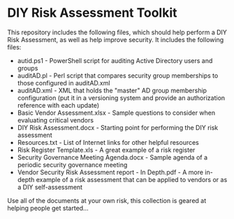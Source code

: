 # DIY Risk Assessment Toolkit

This repository includes the following files, which should help perform a DIY Risk Assessment, as well as help improve security.  It includes the following files:

* autid.ps1 - PowerShell script for auditing Active Directory users and groups
* auditAD.pl - Perl script that compares security group memberships to those configured in auditAD.xml
* auditAD.xml - XML that holds the "master" AD group membership configuration (put it in a versioning system and provide an authorization reference with each update)
* Basic Vendor Assessment.xlsx - Sample questions to consider when evaluating critical vendors
* DIY Risk Assessment.docx - Starting point for performing the DIY risk assessment
* Resources.txt - List of Internet links for other helpful resources
* Risk Register Template.xls - A great example of a risk register
* Security Governance Meeting Agenda.docx - Sample agenda of a periodic security governance meeting
* Vendor Security Risk Assessment report - In Depth.pdf - A more in-depth example of a risk assessment that can be applied to vendors or as a DIY self-assessment

Use all of the documents at your own risk, this collection is geared at helping people get started...

